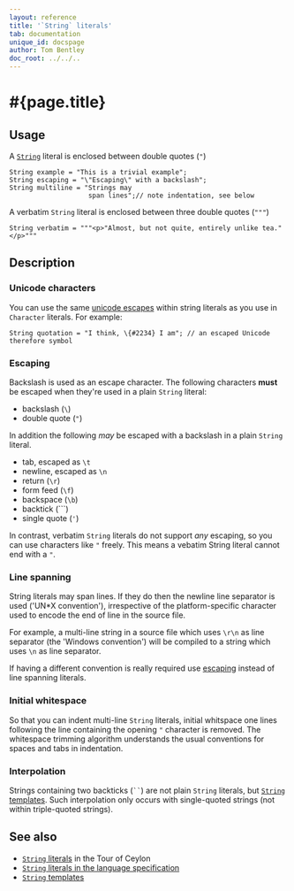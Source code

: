 ```yaml
---
layout: reference
title: '`String` literals'
tab: documentation
unique_id: docspage
author: Tom Bentley
doc_root: ../../..
---
```


# #{page.title}

## Usage 

A [`String`](#{site.urls.apidoc_current}/String.type.html) literal is enclosed between double quotes (`"`)

<!-- try: -->
    String example = "This is a trivial example";
    String escaping = "\"Escaping\" with a backslash";
    String multiline = "Strings may
                        span lines";// note indentation, see below
    
A verbatim `String` literal is enclosed between three double quotes (`"""`)

    String verbatim = """<p>"Almost, but not quite, entirely unlike tea."</p>"""

## Description

### Unicode characters

You can use the same [unicode escapes](../character/#unicode_escapes) within string literals
as you use in `Character` literals. For example:

<!-- try: -->
    String quotation = "I think, \{#2234} I am"; // an escaped Unicode therefore symbol

### Escaping

Backslash is used as an escape character. The following characters **must** be 
escaped when they're used in a plain `String` literal:

* backslash (`\`)
* double quote (`"`)

In addition the following *may* be escaped with a backslash in a plain `String` literal.

* tab, escaped as `\t`
* newline, escaped as `\n`
* return (`\r`)
* form feed (`\f`)
* backspace (`\b`)
* backtick (`\``)
* single quote (`'`)

In contrast, verbatim `String` literals do not support *any* escaping, so 
you can use characters like `"` freely. This means a vebatim String literal 
cannot end with a `"`.

### Line spanning

String literals may span lines. If they do then the newline line separator is 
used ('UN*X convention'), irrespective of the platform-specific character 
used to encode the end of line in the source file. 

For example, a multi-line string in a source file which uses `\r\n` as line 
separator (the 'Windows convention') will be compiled to a string which uses 
`\n` as line separator.

If having a different convention is really required use [escaping](#escaping) 
instead of line spanning literals.

### Initial whitespace

So that you can indent multi-line `String` literals, initial whitspace one lines
following the line containing the opening `"` character is removed. 
The whitespace trimming algorithm understands the usual conventions for 
spaces and tabs in indentation.

### Interpolation

Strings containing two backticks (` `` `) are not plain `String` literals, but 
[`String` templates](../../expression/string-template). Such interpolation only
occurs with single-quoted strings (not within triple-quoted strings).


## See also

* [`String` literals](#{page.doc_root}/tour/basics/#strings_and_string_interpolation) 
  in the Tour of Ceylon 
* [`String` literals in the language specification](#{site.urls.spec_current}#stringliterals)
* [`String` templates](../../expression/string-template)

